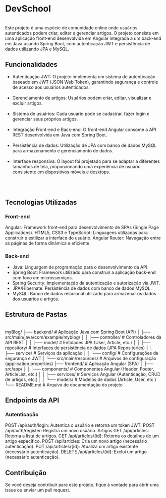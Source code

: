 <h1>DevSchool</h1>
<br>
Este projeto é uma espécie de comunidade online onde usuários autenticados podem criar, editar e gerenciar artigos. O projeto consiste em uma aplicação front-end desenvolvida em Angular integrada a um back-end em Java usando Spring Boot, com autenticação JWT e persistência de dados utilizando JPA e MySQL.

<h2>Funcionalidades</h2>
<ul>
<li>Autenticação JWT: O projeto implementa um sistema de autenticação baseado em JWT (JSON Web Token), garantindo segurança e controle de acesso aos usuários autenticados.</li><br>
<li>Gerenciamento de artigos: Usuários podem criar, editar, visualizar e excluir artigos.</li><br>
<li>Sistema de usuários: Cada usuário pode se cadastrar, fazer login e gerenciar seus próprios artigos.</li><br>
<li>Integração Front-end e Back-end: O front-end Angular consome a API REST desenvolvida em Java com Spring Boot.</li><br>
<li>Persistência de dados: Utilização de JPA com banco de dados MySQL para armazenamento e gerenciamento de dados.</li><br>
<li>Interface responsiva: O layout foi projetado para se adaptar a diferentes tamanhos de tela, proporcionando uma experiência de usuário consistente em dispositivos móveis e desktops.</li>
<br>
</ul>
<br>
<h2>Tecnologias Utilizadas</h2>
<h3>Front-end</h3>
Angular: Framework front-end para desenvolvimento de SPAs (Single Page Applications).
HTML5, CSS3 e TypeScript: Linguagens utilizadas para construir e estilizar a interface do usuário.
Angular Router: Navegação entre as páginas de forma dinâmica e eficiente.
<h3>Back-end</h3>
<ul>
  <li>Java: Linguagem de programação para o desenvolvimento da API.</li>
  <li>Spring Boot: Framework utilizado para construir a aplicação back-end com foco em microsserviços.</li>
  <li>Spring Security: Implementação da autenticação e autorização via JWT.</li>
  <li>JPA/Hibernate: Persistência de dados com banco de dados MySQL.</li>
  <li>MySQL: Banco de dados relacional utilizado para armazenar os dados dos usuários e artigos.</li>
</ul>
<h2>Estrutura de Pastas</h2>
<br>
myBlog/
├── backend/                # Aplicação Java com Spring Boot (API)
│   ├── src/main/java/com/example/myblog/
│   │   ├── controller/     # Controladores da API REST
│   │   ├── model/          # Entidades JPA (User, Article, etc.)
│   │   ├── repository/     # Interfaces de persistência de dados (JPA Repositories)
│   │   ├── service/        # Serviços da aplicação
│   │   └── config/         # Configurações de segurança e JWT
│   └── src/main/resources/ # Arquivos de configuração (application.properties)
├── frontend/               # Aplicação Angular (SPA)
│   ├── src/app/
│   │   ├── components/     # Componentes Angular (Header, Footer, ArticleList, etc.)
│   │   ├── services/       # Serviços Angular (Autenticação, CRUD de artigos, etc.)
│   │   └── models/         # Modelos de dados (Article, User, etc.)
└── README.md               # Arquivo de documentação do projeto

<h2>Endpoints da API</h2>
<h3>Autenticação</h3>
POST /api/auth/login: Autentica o usuário e retorna um token JWT.
POST /api/auth/register: Registra um novo usuário.
Artigos
GET /api/articles: Retorna a lista de artigos.
GET /api/articles/{id}: Retorna os detalhes de um artigo específico.
POST /api/articles: Cria um novo artigo (necessário autenticação).
PUT /api/articles/{id}: Atualiza um artigo existente (necessário autenticação).
DELETE /api/articles/{id}: Exclui um artigo (necessário autenticação).
<br>
<h2>Contribuição</h2>
Se você deseja contribuir para este projeto, fique à vontade para abrir uma issue ou enviar um pull request.
